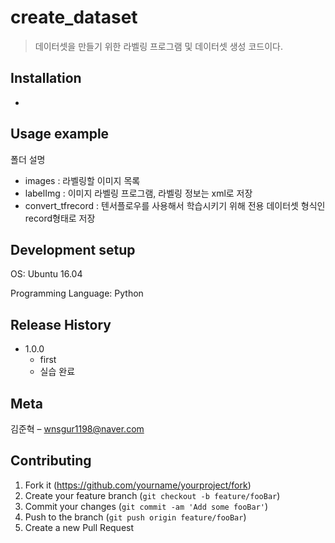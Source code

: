 # create_dataset

> 데이터셋을 만들기 위한 라벨링 프로그램 및 데이터셋 생성 코드이다.

## Installation

-

## Usage example

폴더 설명
- images : 라벨링할 이미지 목록
- labelImg : 이미지 라벨링 프로그램, 라벨링 정보는 xml로 저장
- convert_tfrecord : 텐서플로우를 사용해서 학습시키기 위해 전용 데이터셋 형식인 record형태로 저장

## Development setup

OS: Ubuntu 16.04

Programming Language: Python

## Release History

* 1.0.0
    * first
    * 실습 완료

## Meta

김준혁 – wnsgur1198@naver.com

## Contributing

1. Fork it (<https://github.com/yourname/yourproject/fork>)
2. Create your feature branch (`git checkout -b feature/fooBar`)
3. Commit your changes (`git commit -am 'Add some fooBar'`)
4. Push to the branch (`git push origin feature/fooBar`)
5. Create a new Pull Request

<!-- Markdown link & img dfn's -->
